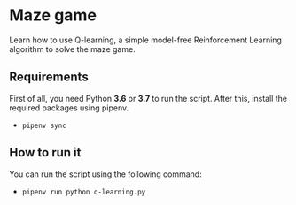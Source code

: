 # Maze game
Learn how to use Q-learning, a simple model-free Reinforcement Learning algorithm to solve the maze game.

## Requirements
First of all, you need Python **3.6** or **3.7** to run the script. After this, install the required packages using pipenv.
- `pipenv sync`

## How to run it
You can run the script using the following command: 
- `pipenv run python q-learning.py`
